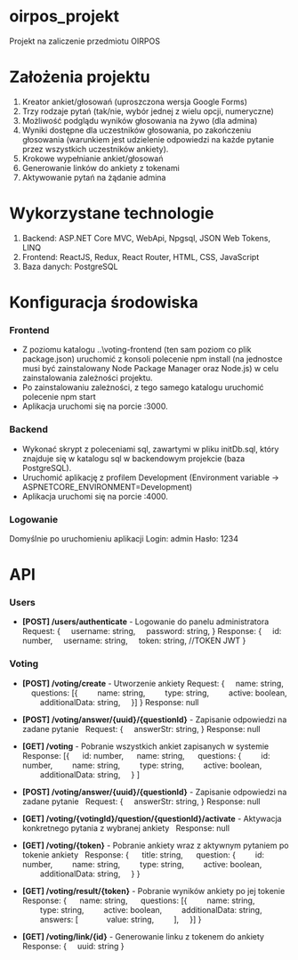 # oirpos_projekt
Projekt na zaliczenie przedmiotu OIRPOS

# Założenia projektu

1. Kreator ankiet/głosowań (uproszczona wersja Google Forms)
2. Trzy rodzaje pytań (tak/nie, wybór jednej z wielu opcji, numeryczne)
3. Możliwość podglądu wyników głosowania na żywo (dla admina)
4. Wyniki dostępne dla uczestników głosowania, po zakończeniu głosowania (warunkiem jest udzielenie odpowiedzi na każde pytanie przez wszystkich uczestników ankiety).
5. Krokowe wypełnianie ankiet/głosowań
6. Generowanie linków do ankiety z tokenami
7. Aktywowanie pytań na żądanie admina

# Wykorzystane technologie
1. Backend: ASP.NET Core MVC, WebApi, Npgsql, JSON Web Tokens, LINQ
2. Frontend: ReactJS, Redux, React Router, HTML, CSS, JavaScript
3. Baza danych: PostgreSQL

# Konfiguracja środowiska
### Frontend
 - Z poziomu katalogu ..\voting-frontend (ten sam poziom co plik package.json) uruchomić z konsoli polecenie npm install (na jednostce musi być zainstalowany Node Package Manager oraz Node.js) w celu zainstalowania zależności projektu.
 - Po zainstalowaniu zależności, z tego samego katalogu uruchomić polecenie npm start
 - Aplikacja uruchomi się na porcie :3000.

### Backend

 - Wykonać skrypt z poleceniami sql, zawartymi w pliku initDb.sql, który znajduje się w katalogu sql w backendowym projekcie (baza PostgreSQL).
 - Uruchomić aplikację z profilem Development (Environment variable -> ASPNETCORE_ENVIRONMENT=Development)
 - Aplikacja uruchomi się na porcie :4000.

### Logowanie
Domyślnie po uruchomieniu aplikacji
Login: admin
Hasło: 1234

# API

### Users

 - **[POST] /users/authenticate** - Logowanie do panelu administratora
 Request: {
&nbsp;&nbsp;&nbsp;&nbsp;username: string,
&nbsp;&nbsp;&nbsp;&nbsp;password: string,
 }
 Response: {
&nbsp;&nbsp;&nbsp;&nbsp;id: number,
&nbsp;&nbsp;&nbsp;&nbsp;username: string,
&nbsp;&nbsp;&nbsp;&nbsp;token: string, //TOKEN JWT
 }

### Voting
 - **[POST] /voting/create** - Utworzenie ankiety
 Request: {
&nbsp;&nbsp;&nbsp;&nbsp;name: string,
&nbsp;&nbsp;&nbsp;&nbsp;questions: [{
 &nbsp;&nbsp;&nbsp;&nbsp;&nbsp;&nbsp;&nbsp;&nbsp;name: string,
 &nbsp;&nbsp;&nbsp;&nbsp;&nbsp;&nbsp;&nbsp;&nbsp;type: string,
 &nbsp;&nbsp;&nbsp;&nbsp;&nbsp;&nbsp;&nbsp;&nbsp;active: boolean,
 &nbsp;&nbsp;&nbsp;&nbsp;&nbsp;&nbsp;&nbsp;&nbsp;additionalData: string,
 &nbsp;&nbsp;&nbsp;&nbsp;}]
 }
 Response: null

 - **[POST] /voting/answer/{uuid}/{questionId}** - Zapisanie odpowiedzi na zadane pytanie
 &nbsp;
 Request: {
&nbsp;&nbsp;&nbsp;&nbsp;answerStr: string,
 }
 Response: null

 - **[GET] /voting** - Pobranie wszystkich ankiet zapisanych w systemie
 &nbsp;
 Response: [{
	&nbsp;&nbsp;&nbsp;&nbsp; id: number,
	 &nbsp;&nbsp;&nbsp;&nbsp; name: string,
	 &nbsp;&nbsp;&nbsp;&nbsp; questions: {
	  &nbsp;&nbsp;&nbsp;&nbsp;&nbsp;&nbsp;&nbsp;&nbsp;id: number,
 &nbsp;&nbsp;&nbsp;&nbsp;&nbsp;&nbsp;&nbsp;&nbsp;name: string,
 &nbsp;&nbsp;&nbsp;&nbsp;&nbsp;&nbsp;&nbsp;&nbsp;type: string,
 &nbsp;&nbsp;&nbsp;&nbsp;&nbsp;&nbsp;&nbsp;&nbsp;active: boolean,
 &nbsp;&nbsp;&nbsp;&nbsp;&nbsp;&nbsp;&nbsp;&nbsp;additionalData: string,
 &nbsp;&nbsp;&nbsp;&nbsp;}
 ]

 - **[POST] /voting/answer/{uuid}/{questionId}** - Zapisanie odpowiedzi na zadane pytanie
 &nbsp;
 Request: {
&nbsp;&nbsp;&nbsp;&nbsp;answerStr: string,
 }
 Response: null

 - **[GET] /voting/{votingId}/question/{questionId}/activate** - Aktywacja konkretnego pytania z wybranej ankiety
 &nbsp;
 Response: null

 - **[GET] /voting/{token}** - Pobranie ankiety wraz z aktywnym pytaniem po tokenie ankiety
 &nbsp;
  Response: {
	&nbsp;&nbsp;&nbsp;&nbsp; title: string,
	 &nbsp;&nbsp;&nbsp;&nbsp; question: {
	  &nbsp;&nbsp;&nbsp;&nbsp;&nbsp;&nbsp;&nbsp;&nbsp;id: number,
 &nbsp;&nbsp;&nbsp;&nbsp;&nbsp;&nbsp;&nbsp;&nbsp;name: string,
 &nbsp;&nbsp;&nbsp;&nbsp;&nbsp;&nbsp;&nbsp;&nbsp;type: string,
 &nbsp;&nbsp;&nbsp;&nbsp;&nbsp;&nbsp;&nbsp;&nbsp;active: boolean,
 &nbsp;&nbsp;&nbsp;&nbsp;&nbsp;&nbsp;&nbsp;&nbsp;additionalData: string,
 &nbsp;&nbsp;&nbsp;&nbsp;}
 }

 - **[GET] /voting/result/{token}** - Pobranie wyników ankiety po jej tokenie
 &nbsp;
  Response: {
	&nbsp;&nbsp;&nbsp;&nbsp; name: string,
	 &nbsp;&nbsp;&nbsp;&nbsp; questions: [{
 &nbsp;&nbsp;&nbsp;&nbsp;&nbsp;&nbsp;&nbsp;&nbsp;name: string,
 &nbsp;&nbsp;&nbsp;&nbsp;&nbsp;&nbsp;&nbsp;&nbsp;type: string,
 &nbsp;&nbsp;&nbsp;&nbsp;&nbsp;&nbsp;&nbsp;&nbsp;active: boolean,
 &nbsp;&nbsp;&nbsp;&nbsp;&nbsp;&nbsp;&nbsp;&nbsp;additionalData: string,
  &nbsp;&nbsp;&nbsp;&nbsp;&nbsp;&nbsp;&nbsp;&nbsp;answers: [
  &nbsp;&nbsp;&nbsp;&nbsp;&nbsp;&nbsp;&nbsp;&nbsp;&nbsp;&nbsp;&nbsp;&nbsp;value: string,
  &nbsp;&nbsp;&nbsp;&nbsp;&nbsp;&nbsp;&nbsp;&nbsp;],
 &nbsp;&nbsp;&nbsp;&nbsp;}]
 }


 - **[GET] /voting/link/{id}** - Generowanie linku z tokenem do ankiety
 &nbsp;
  Response: {
	&nbsp;&nbsp;&nbsp;&nbsp;uuid: string
 }